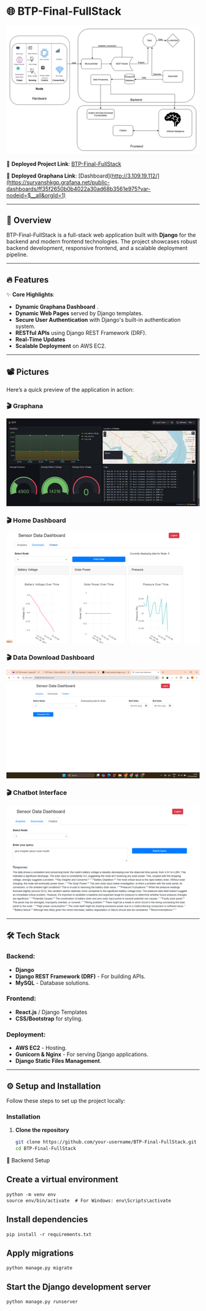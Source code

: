 # 🌐 BTP-Final-FullStack

![Project Banner](description/description.png) <!-- Relative path to the banner image -->

🚀 **Deployed Project Link**: [BTP-Final-FullStack](http://3.109.19.112/)

🚀 **Deployed Graphana Link**: [Dashboard](http://3.109.19.112/](https://suryanshkgp.grafana.net/public-dashboards/ff35f2650b0b4022a30ad68b3561e975?var-nodeid=$__all&orgId=1)

---
## 📖 Overview

BTP-Final-FullStack is a full-stack web application built with **Django** for the backend and modern frontend technologies. The project showcases robust backend development, responsive frontend, and a scalable deployment pipeline. 

---
## 🔥 Features

✨ **Core Highlights**:
- **Dynamic Graphana Dashboard** .
- **Dynamic Web Pages** served by Django templates.
- **Secure User Authentication** with Django's built-in authentication system.
- **RESTful APIs** using Django REST Framework (DRF).
- **Real-Time Updates** 
- **Scalable Deployment** on AWS EC2.

---

## 📽️ Pictures

Here’s a quick preview of the application in action:
### 🎬 Graphana
![Graphana](description/graphana.png) <!-- Replace with your GIF -->

### 🎬 Home Dashboard
![Home Page Demo](description/page1.png) <!-- Replace with your GIF -->

### 🎬 Data Download Dashboard
![Download Data](description/page2.png) <!-- Replace with your GIF -->

### 🎬 Chatbot Interface
![LLM based Chatbot](description/page3.png) <!-- Replace with your GIF -->

---

## 🛠️ Tech Stack

### Backend:
- **Django** 
- **Django REST Framework (DRF)** - For building APIs.
- **MySQL** - Database solutions.

### Frontend:
- **React.js** / Django Templates 
- **CSS/Bootstrap** for styling.

### Deployment:
- **AWS EC2** - Hosting.
- **Gunicorn & Nginx** - For serving Django applications.
- **Django Static Files Management**.

---

## ⚙️ Setup and Installation

Follow these steps to set up the project locally:

### Installation

1. **Clone the repository**
   ```bash
   git clone https://github.com/your-username/BTP-Final-FullStack.git
   cd BTP-Final-FullStack

 📂 Backend Setup
## Create a virtual environment
    python -m venv env
    source env/bin/activate  # For Windows: env\Scripts\activate

## Install dependencies
    pip install -r requirements.txt

## Apply migrations
    python manage.py migrate

## Start the Django development server
    python manage.py runserver
